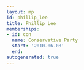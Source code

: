 ```yaml
---
layout: mp
id: phillip_lee
title: Phillip Lee
memberships:
- id: con
  name: Conservative Party
  start: '2010-06-08'
  end: 
autogenerated: true
---
```


